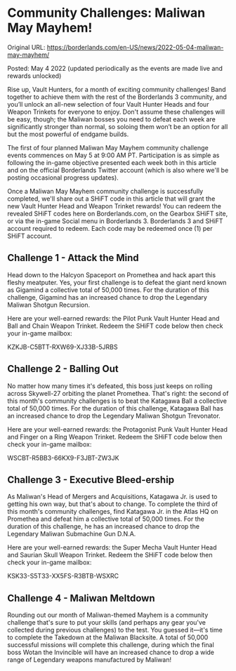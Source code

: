 Community Challenges: Maliwan May Mayhem!
=========================================

Original URL: https://borderlands.com/en-US/news/2022-05-04-maliwan-may-mayhem/

Posted: May 4 2022 (updated periodically as the events are made live and rewards unlocked)

Rise up, Vault Hunters, for a month of exciting community challenges! Band together to achieve them with the rest of the Borderlands 3 community, and you’ll unlock an all-new selection of four Vault Hunter Heads and four Weapon Trinkets for everyone to enjoy. Don't assume these challenges will be easy, though; the Maliwan bosses you need to defeat each week are significantly stronger than normal, so soloing them won’t be an option for all but the most powerful of endgame builds. 

The first of four planned Maliwan May Mayhem community challenge events commences on May 5 at 9:00 AM PT. Participation is as simple as following the in-game objective presented each week both in this article and on the official Borderlands Twitter account (which is also where we'll be posting occasional progress updates).

Once a Maliwan May Mayhem community challenge is successfully completed, we'll share out a SHiFT code in this article that will grant the new Vault Hunter Head and Weapon Trinket rewards! You can redeem the revealed SHiFT codes here on Borderlands.com, on the Gearbox SHiFT site, or via the in-game Social menu in Borderlands 3. Borderlands 3 and SHiFT account required to redeem. Each code may be redeemed once (1) per SHiFT account.

Challenge 1 - Attack the Mind
-----------------------------

Head down to the Halcyon Spaceport on Promethea and hack apart this fleshy meatputer. Yes, your first challenge is to defeat the giant nerd known as Gigamind a collective total of 50,000 times. For the duration of this challenge, Gigamind has an increased chance to drop the Legendary Maliwan Shotgun Recursion.

Here are your well-earned rewards: the Pilot Punk Vault Hunter Head and Ball and Chain Weapon Trinket. Redeem the SHiFT code below then check your in-game mailbox:

KZKJB-C5BTT-RXW69-XJ33B-5JRBS

Challenge 2 -  Balling Out
--------------------------

No matter how many times it's defeated, this boss just keeps on rolling across Skywell-27 orbiting the planet Promethea. That's right: the second of this month's community challenges is to beat the Katagawa Ball a collective total of 50,000 times. For the duration of this challenge, Katagawa Ball has an increased chance to drop the Legendary Maliwan Shotgun Trevonator.

Here are your well-earned rewards: the Protagonist Punk Vault Hunter Head and Finger on a Ring Weapon Trinket. Redeem the SHiFT code below then check your in-game mailbox:

WSCBT-R5BB3-66KX9-F3JBT-ZW3JK

Challenge 3 -  Executive Bleed-ership
-------------------------------------

As Maliwan's Head of Mergers and Acquisitions, Katagawa Jr. is used to getting his own way, but that's about to change. To complete the third of this month's community challenges, find Katagawa Jr. in the Atlas HQ on Promethea and defeat him a collective total of 50,000 times. For the duration of this challenge, he has an increased chance to drop the Legendary Maliwan Submachine Gun D.N.A.

Here are your well-earned rewards: the Super Mecha Vault Hunter Head and Saurian Skull Weapon Trinket. Redeem the SHiFT code below then check your in-game mailbox:

KSK33-S5T33-XX5FS-R3BTB-WSXRC

Challenge 4 - Maliwan Meltdown
------------------------------

Rounding out our month of Maliwan-themed Mayhem is a community challenge that's sure to put your skills (and perhaps any gear you've collected during previous challenges) to the test. You guessed it—it's time to complete the Takedown at the Maliwan Blacksite. A total of 50,000 successful missions will complete this challenge, during which the final boss Wotan the Invincible will have an increased chance to drop a wide range of Legendary weapons manufactured by Maliwan!


